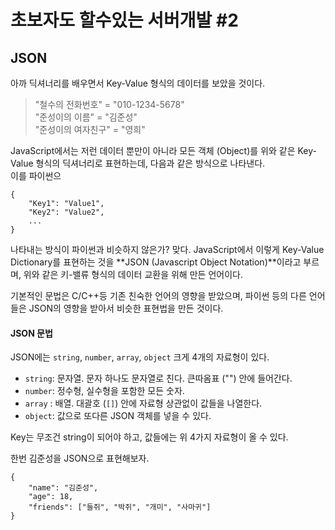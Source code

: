 초보자도 할수있는 서버개발 #2
==================

## JSON
아까 딕셔너리를 배우면서 Key-Value 형식의 데이터를 보았을 것이다.

> "철수의 전화번호" = "010-1234-5678"  
> "준성이의 이름" = "김준성"  
> "준성이의 여자친구" = "영희"

JavaScript에서는 저런 데이터 뿐만이 아니라 모든 객체 (Object)를 위와 같은 Key-Value 형식의 딕셔너리로 표현하는데, 다음과 같은 방식으로 나타낸다.  
이를 파이썬으

```
{
    "Key1": "Value1",
    "Key2": "Value2",
    ...
}
```
나타내는 방식이 파이썬과 비슷하지 않은가? 맞다. JavaScript에서 이렇게 Key-Value Dictionary를 표현하는 것을 **JSON (Javascript Object Notation)**이라고 부르며, 위와 같은 키-밸류 형식의 데이터 교환을 위해 만든 언어이다.

기본적인 문법은 C/C++등 기존 친숙한 언어의 영향을 받았으며, 파이썬 등의 다른 언어들은 JSON의 영향을 받아서 비슷한 표현법을 만든 것이다.

#### JSON 문법
JSON에는 `string`, `number`, `array`, `object` 크게 4개의 자료형이 있다.

- `string`: 문자열. 문자 하나도 문자열로 친다. 큰따옴표 ("") 안에 들어간다.
- `number`: 정수형, 실수형을 포함한 모든 숫자.
- `array` : 배열. 대괄호 (`[]`) 안에 자료형 상관없이 값들을 나열한다.
- `object`: 값으로 또다른 JSON 객체를 넣을 수 있다.

Key는 무조건 string이 되어야 하고, 값들에는 위 4가지 자료형이 올 수 있다.

한번 김준성을 JSON으로 표현해보자.

```
{
    "name": "김준성",
    "age": 18,
    "friends": ["들쥐", "박쥐", "개미", "사마귀"]
}
```


